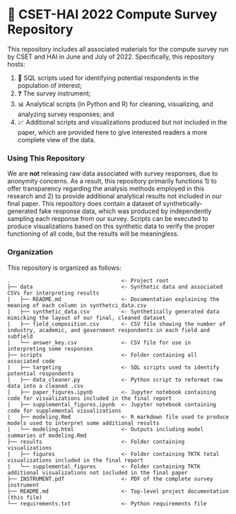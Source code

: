 # 💽 CSET-HAI 2022 Compute Survey Repository

This repository includes all associated materials for the compute survey run by CSET and HAI in June and July of 2022. Specifically, this repository hosts:

1. 🙋 SQL scripts used for identifying potential respondents in the population of interest;
2. ❓ The survey instrument;
3. 📊 Analytical scripts (in Python and R) for cleaning, visualizing, and analyzing survey responses; and
4. 📈 Additional scripts and visualizations produced but not included in the paper, which are provided here to give interested readers a more complete view of the data.

### Using This Repository

We are **not** releasing raw data associated with survey responses, due to anonymity concerns. As a result, this repository primarily functions 1) to offer transparency regarding the analysis methods employed in this research and 2) to provide additional analytical results not included in our final paper. This repository does contain a dataset of synthetically-generated fake response data, which was produced by independently sampling each response from our survey. Scripts can be executed to produce visualizations based on this synthetic data to verify the proper functioning of all code, but the results will be meaningless.

### Organization

This repository is organized as follows:

```
.                                   <- Project root
├── data                            <- Synthetic data and associated CSVs for interpreting results
|   ├── README.md                   <- Documentation explaining the meaning of each column in synthetci_data.csv
|   ├── synthetic_data.csv          <- Synthetically generated data mimicking the layout of our final, cleaned dataset
|   ├── field_composition.csv       <- CSV file showing the number of industry, academic, and government respondents in each field and subfield
|   └── answer_key.csv              <- CSV file for use in interpreting some responses
├── scripts                         <- Folder containing all associated code
|   ├── targeting                   <- SQL scripts used to identify potential respondents
|   ├── data_cleaner.py             <- Python script to reformat raw data into a cleaned .csv
|   ├── paper_figures.ipynb         <- Jupyter notebook containing code for visualizations included in the final report
|   ├── supplemental_figures.ipynb  <- Jupyter notebook containing code for supplemental visualizations
|   ├── modeling.Rmd                <- R markdown file used to produce models used to interpret some additional results
|   └── modeling.html               <- Outputs including model summaries of modeling.Rmd
├── results                         <- Folder containing visualizations
|   ├── figures                     <- Folder containing TKTK total visualizations included in the final report
|   └── supplemental_figures        <- Folder containing TKTK additional visualizations not included in the final paper
├── INSTRUMENT.pdf                  <- PDF of the complete survey instrument
├── README.md                       <- Top-level project documentation (this file)
└── requirements.txt                <- Python requirements file
```
